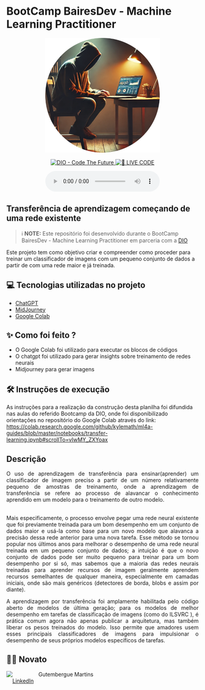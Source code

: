 # BootCamp BairesDev - Machine Learning Practitioner


<p align="center">
<img 
    src="image/img_programmer_github.png"
    width="300"
/>
</p>

<p align="center">
<a href="https://dio.me/">
    <img 
        src="https://img.shields.io/badge/DIO-Code_The_Future-28DA77?logo=youtube" 
        alt="DIO - Code The Future">
</a>
<a href="https://dio.me/">
<img 
    src="https://img.shields.io/badge/🔴_LIVE_CODE-FF5E72" 
    alt="🔴 LIVE CODE">
</a>
</p>

<p align="center">
    
</p>

<div align="center">
    <audio src="output/podcast_editado.MP3" controls title="Podcast editado"></audio>
</div>

## Transferência de aprendizagem começando de uma rede existente


 > ℹ️ **NOTE:** Este repositório foi desenvolvido durante o BootCamp BairesDev - Machine Learning Practitioner em parceria com a [DIO](https://dio.me)

Este projeto tem como objetivo criar e compreender como proceder para treinar um classificador de imagens com um pequeno conjunto de dados a partir de com uma rede maior e já treinada.

## 💻 Tecnologias utilizadas no projeto

- [ChatGPT](https://chat.openai.com/) 
- [MidJourney](https://www.midjourney.com/app/)
- [Google Colab](https://colab.google/)


## ✨ Como foi feito ?

- O Google Colab foi utilizado para executar os blocos de códigos
- O chatgpt foi utilizado para gerar insights sobre treinamento de redes neurais
- Midjourney para gerar imagens

## 🛠️ Instruções de execução

As instruções para a realização da construção desta planilha foi difundida nas aulas do referido Bootcamp da DIO, onde foi disponibilizado orientações no repositório do Google Colab através do link: https://colab.research.google.com/github/kylemath/ml4a-guides/blob/master/notebooks/transfer-learning.ipynb#scrollTo=vIwMY_ZXYoax

## Descrição
<div align="justify">
O uso de aprendizagem de transferência para ensinar(aprender) um classificador de imagem preciso a partir de um número relativamente pequeno de amostras de treinamento, onde a aprendizagem de transferência se refere ao processo de alavancar o conhecimento aprendido em um modelo para o treinamento de outro modelo.<br><br>

Mais especificamente, o processo envolve pegar uma rede neural existente que foi previamente treinada para um bom desempenho em um conjunto de dados maior e usá-la como base para um novo modelo que alavanca a precisão dessa rede anterior para uma nova tarefa. Esse método se tornou popular nos últimos anos para melhorar o desempenho de uma rede neural treinada em um pequeno conjunto de dados; a intuição é que o novo conjunto de dados pode ser muito pequeno para treinar para um bom desempenho por si só, mas sabemos que a maioria das redes neurais treinadas para aprender recursos de imagem geralmente aprendem recursos semelhantes de qualquer maneira, especialmente em camadas iniciais, onde são mais genéricos (detectores de borda, blobs e assim por diante).

A aprendizagem por transferência foi amplamente habilitada pelo código aberto de modelos de última geração; para os modelos de melhor desempenho em tarefas de classificação de imagens (como do ILSVRC ), é prática comum agora não apenas publicar a arquitetura, mas também liberar os pesos treinados do modelo. Isso permite que amadores usem esses principais classificadores de imagens para impulsionar o desempenho de seus próprios modelos específicos de tarefas.
</div>


## 👨‍💻 Novato

<p>
    <img 
      align=left 
      margin=10 
      width=80 
      src="https://cdn.jsdelivr.net/gh/alohe/avatars/png/memo_30.png"
    />
    <p>&nbspGutembergue Martins<br>&nbsp
    &nbsp;
    <a 
        href="<a href="https://www.linkedin.com/in/gutembergue-martins-38336a59" target="_blank">LinkedIn</a>
    </p>
<br/><br/>
